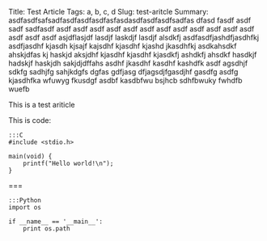Title: Test Article
Tags: a, b, c, d
Slug: test-aritcle
Summary: asdfasdfsafsadfasdfasdfasdfasfasdasdfasdfasdfsadfas dfasd fasdf asdf sadf sadfasdf asdf asdf asdf asdf asdf asdf asdf asdf asdf asdf asdf asdf asdf asdf asdf asjdflasjdf lasdjf laskdjf lasdjf alsdkfj asdfasdfjashdfjasdhfkj asdfjasdhf kjasdh kjsajf kajsdhf kjasdhf kjashd jkasdhfkj asdkahsdkf ahskjdfas kj haskjd aksjdhf kjasdhf kjasdhf kjasdkfj ashdkfj ahsdkf hasdkjf hadskjf haskjdh sakjdjdffahs asdhf jkasdhf kasdhf kashdfk asdf agsdhjf sdkfg sadhjfg sahjkdgfs dgfas gdfjasg dfjagsdjfgasdjhf gasdfg asdfg kjasdhfka wfuwyg fkusdgf asdbf kasdbfwu bsjhcb sdhfbwuky fwhdfb wuefb 

This is a test ariticle

This is code:

	:::C
	#include <stdio.h>

	main(void) {
		printf("Hello world!\n");
	}


===

	:::Python
	import os

	if __name__ == '__main__':
		print os.path
